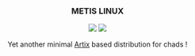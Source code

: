 ### <center>METIS LINUX </center>

<p align="center">
  <img src="https://img.shields.io/badge/Maintained%3F-Yes-green?style=flat-square">
  <img src="https://img.shields.io/github/downloads/metis-os/metis-iso/total?label=downloads&logo=github&color=blue&style=flat-square">
</p>

<p align="center">
Yet another minimal <a href="https://artixlinux.org">Artix</a> based distribution for chads !
</p>
